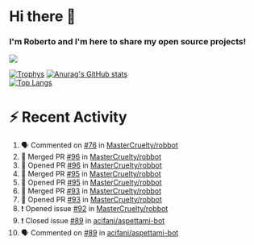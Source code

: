 # Hi there 👋
### I'm Roberto and I'm here to share my open source projects!

<img src="https://komarev.com/ghpvc/?username=mastercruelty&label=Profile views&color=0e75b6"><br>

[![Trophys](https://github-profile-trophy.vercel.app/?username=mastercruelty)](https://github.com/ryo-ma/github-profile-trophy)
[![Anurag's GitHub stats](https://github-readme-stats.vercel.app/api?username=mastercruelty&show_icons=true&theme=tokyonight)](https://github.com/anuraghazra/github-readme-stats)<br>
[![Top Langs](https://github-readme-stats.vercel.app/api/top-langs/?username=mastercruelty&langs_count=8&hide=jupyter%20notebook&exclude_repo=Alarm-project&langs_count=6&layout=compact&theme=tokyonight)](https://github.com/anuraghazra/github-readme-stats)

# :zap: Recent Activity
<!--START_SECTION:activity-->
1. 🗣 Commented on [#76](https://github.com/MasterCruelty/robbot/issues/76) in [MasterCruelty/robbot](https://github.com/MasterCruelty/robbot)
2. 🎉 Merged PR [#96](https://github.com/MasterCruelty/robbot/pull/96) in [MasterCruelty/robbot](https://github.com/MasterCruelty/robbot)
3. 💪 Opened PR [#96](https://github.com/MasterCruelty/robbot/pull/96) in [MasterCruelty/robbot](https://github.com/MasterCruelty/robbot)
4. 🎉 Merged PR [#95](https://github.com/MasterCruelty/robbot/pull/95) in [MasterCruelty/robbot](https://github.com/MasterCruelty/robbot)
5. 💪 Opened PR [#95](https://github.com/MasterCruelty/robbot/pull/95) in [MasterCruelty/robbot](https://github.com/MasterCruelty/robbot)
6. 🎉 Merged PR [#93](https://github.com/MasterCruelty/robbot/pull/93) in [MasterCruelty/robbot](https://github.com/MasterCruelty/robbot)
7. 💪 Opened PR [#93](https://github.com/MasterCruelty/robbot/pull/93) in [MasterCruelty/robbot](https://github.com/MasterCruelty/robbot)
8. ❗️ Opened issue [#92](https://github.com/MasterCruelty/robbot/issues/92) in [MasterCruelty/robbot](https://github.com/MasterCruelty/robbot)
9. ❗️ Closed issue [#89](https://github.com/acifani/aspettami-bot/issues/89) in [acifani/aspettami-bot](https://github.com/acifani/aspettami-bot)
10. 🗣 Commented on [#89](https://github.com/acifani/aspettami-bot/issues/89) in [acifani/aspettami-bot](https://github.com/acifani/aspettami-bot)
<!--END_SECTION:activity-->
